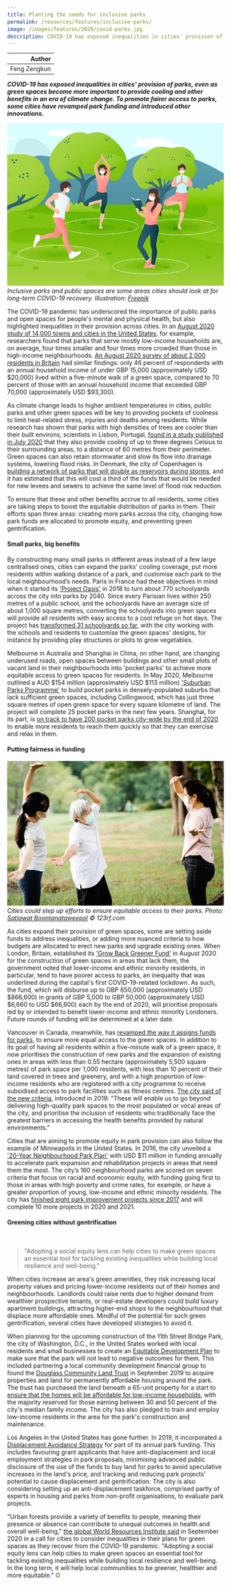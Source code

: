 ```yaml
---
title: Planting the seeds for inclusive parks
permalink: /resources/features/inclusive-parks/
image: /images/features/2020/covid-parks.jpg
description: COVID-19 has exposed inequalities in cities' provision of parks, even as green spaces become more important to provide cooling and other benefits in an era of climate change. To promote fairer access to parks, some cities have revamped park funding and introduced other innovations.
---
```


| Author |
|---:|
| Feng Zengkun |

***COVID-19 has exposed inequalities in cities' provision of parks, even as green spaces become more important to provide cooling and other benefits in an era of climate change. To promote fairer access to parks, some cities have revamped park funding and introduced other innovations.***

![Inclusive parks and public spaces are some areas cities should look at for long-term COVID-19 recovery](/images/features/2020/covid-parks.jpg/)*Inclusive parks and public spaces are some areas cities should look at for long-term COVID-19 recovery. Illustration: [Freepik](http://www.freepik.com)*

The COVID-19 pandemic has underscored the importance of public parks and open spaces for people's mental and physical health, but also highlighted inequalities in their provision across cities. In an [August 2020 study of 14,000 towns and cities in the United States](https://www.theguardian.com/us-news/2020/aug/05/us-parks-minority-neighborhoods-smaller-more-crowded), for example, researchers found that parks that serve mostly low-income households are, on average, four times smaller and four times more crowded than those in high-income neighbourhoods. [An August 2020 survey of about 2,000 residents in Britain](https://www.ramblers.org.uk/news/latest-news/2020/september/the-grass-isnt-greener-for-everyone.aspx) had similar findings: only 46 percent of respondents with an annual household income of under GBP 15,000 (approximately USD $20,000) lived within a five-minute walk of a green space, compared to 70 percent of those with an annual household income that exceeded GBP 70,000 (approximately USD $93,300).

As climate change leads to higher ambient temperatures in cities, public parks and other green spaces will be key to providing pockets of coolness to limit heat-related stress, injuries and deaths among residents. While research has shown that parks with high densities of trees are cooler than their built environs, scientists in Lisbon, Portugal, [found in a study published in July 2020](https://www.sciencedirect.com/science/article/abs/pii/S0048969720316958) that they also provide cooling of up to three degrees Celsius to their surrounding areas, to a distance of 60 metres from their perimeter. Green spaces can also retain stormwater and slow its flow into drainage systems, lowering flood risks. In Denmark, the city of Copenhagen is [building a network of parks that will double as reservoirs during storms](https://www.politico.eu/article/copenhagen-warming-climate-flooding/), and it has estimated that this will cost a third of the funds that would be needed for new levees and sewers to achieve the same level of flood risk reduction.

To ensure that these and other benefits accrue to all residents, some cities are taking steps to boost the equitable distribution of parks in them. Their efforts span three areas: creating more parks across the city, changing how park funds are allocated to promote equity, and preventing green gentrification. 

#### **Small parks, big benefits**

By constructing many small parks in different areas instead of a few large centralised ones, cities can expand the parks' cooling coverage, put more residents within walking distance of a park, and customise each park to the local neighbourhood’s needs. Paris in France had these objectives in mind when it started its ['Project Oasis'](https://citymonitor.ai/community/how-paris-plans-to-protect-its-residents-from-rising-heat) in 2018 to turn about 770 schoolyards across the city into parks by 2040. Since every Parisian lives within 250 metres of a public school, and the schoolyards have an average size of about 1,000 square metres, converting the schoolyards into green spaces will provide all residents with easy access to a cool refuge on hot days. The project has [transformed 31 schoolyards so far](https://www.uia-initiative.eu/en/news/paris-creating-oasis-heart-its-neighborhoods-and-why-more-cities-should-follow), with the city working with the schools and residents to customise the green spaces' designs, for instance by providing play structures or plots to grow vegetables. 

Melbourne in Australia and Shanghai in China, on other hand, are changing underused roads, open spaces between buildings and other small plots of vacant land in their neighbourhoods into 'pocket parks' to achieve more equitable access to green spaces for residents. In May 2020, Melbourne outlined a AUD $154 million (approximately USD $113 million) ['Suburban Parks Programme'](https://www.environment.vic.gov.au/suburban-parks/creating-new-parkland-across-victoria) to build pocket parks in densely-populated suburbs that lack sufficient green spaces, including Collingwood, which has just three square metres of open green space for every square kilometre of land. The project will complete 25 pocket parks in the next few years. Shanghai, for its part, is [on track to have 200 pocket parks city-wide by the end of 2020](https://www.shine.cn/news/in-focus/2009156080/) to enable more residents to reach them quickly so that they can exercise and relax in them.

#### **Putting fairness in funding**

![ities could step up efforts to ensure equitable access to their parks.](/images/features/2020/covid-equitable-park.jpg/)*Cities could step up efforts to ensure equitable access to their parks. Photo: [Satjawat Boontanataweepol](https://www.123rf.com/profile_chai89) © 123rf.com*

As cities expand their provision of green spaces, some are setting aside funds to address inequalities, or adding more nuanced criteria to how budgets are allocated to erect new parks and upgrade existing ones. When London, Britain, established its ['Grow Back Greener Fund'](https://www.london.gov.uk/sites/default/files/grow_back_greener_fund_grants_guide.pdf) in August 2020 for the construction of green spaces in areas that lack them, the government noted that lower-income and ethnic minority residents, in particular, tend to have poorer access to parks, an inequality that was underlined during the capital's first COVID-19-related lockdown. As such, the fund, which will disburse up to GBP 650,000 (approximately USD $866,600) in grants of GBP 5,000 to GBP 50,000 (approximately USD $6,660 to USD $66,600) each by the end of 2020, will prioritise proposals led by or intended to benefit lower-income and ethnic minority Londoners. Future rounds of funding will be determined at a later date.

Vancouver in Canada, meanwhile, has [revamped the way it assigns funds for parks](https://vancouver.ca/files/cov/vanplay-strategic-bold-moves-report.pdf), to ensure more equal access to the green spaces. In addition to its goal of having all residents within a five-minute walk of a green space, it now prioritises the construction of new parks and the expansion of existing ones in areas with less than 0.55 hectare (approximately 5,500 square metres) of park space per 1,000 residents, with less than 10 percent of their land covered in trees and greenery, and with a high proportion of low-income residents who are registered with a city programme to receive subsidised access to park facilities such as fitness centres. [The city said of the new criteria](https://planh.ca/success-stories/vanplay-planning-equity-vancouvers-parks-and-recreation-services), introduced in 2019: "These will enable us to go beyond delivering high-quality park spaces to the most populated or vocal areas of the city, and prioritise the inclusion of residents who traditionally face the greatest barriers in accessing the health benefits provided by natural environments."

Cities that are aiming to promote equity in park provision can also follow the example of Minneapolis in the United States. In 2016, the city unveiled a ['20-Year Neighbourhood Park Plan'](https://www.minneapolisparks.org/about_us/budget__financial/20-year_neighborhood_park_plan/) with USD $11 million in funding annually to accelerate park expansion and rehabilitation projects in areas that need them the most. The city’s 160 neighbourhood parks are scored on seven criteria that focus on racial and economic equity, with funding going first to those in areas with high poverty and crime rates, for example, or have a greater proportion of young, low-income and ethnic minority residents. The city has [finished eight park improvement projects since 2017](https://www.minneapolisparks.org/news/2020/07/23/20-year-neighborhood-park-plan-npp20-update-capital-investments/) and will complete 10 more projects in 2020 and 2021.

#### **Greening cities without gentrification**

<br>

> "Adopting a social equity lens can help cities to make green spaces an essential tool for tackling existing inequalities while building local resilience and well-being."

When cities increase an area's green amenities, they risk increasing local property values and pricing lower-income residents out of their homes and neighbourhoods. Landlords could raise rents due to higher demand from wealthier prospective tenants, or real-estate developers could build luxury apartment buildings, attracting higher-end shops to the neighbourhood that displace more affordable ones. Mindful of the potential for such green gentrification, several cities have developed strategies to avoid it. 

When planning for the upcoming construction of the 11th Street Bridge Park, the city of Washington, D.C., in the United States worked with local residents and small businesses to create an [Equitable Development Plan](https://bbardc.org/wp-content/uploads/2018/10/Equitable-Development-Plan_09.04.18.pdf) to make sure that the park will not lead to negative outcomes for them. This included partnering a local community development financial group to found the [Douglass Community Land Trust](http://douglassclt.org/#Mission) in September 2019 to acquire properties and land for permanently affordable housing around the park. The trust has purchased the land beneath a 65-unit property for a start to [ensure that the homes will be affordable for low-income households](https://www.prnewswire.com/news-releases/dhcd-financing-to-preserve-65-affordable-housing-units-in-ward-8-301153594.html), with the majority reserved for those earning between 30 and 50 percent of the city's median family income. The city has also pledged to train and employ low-income residents in the area for the park's construction and maintenance.

Los Angeles in the United States has gone further. In 2019, it incorporated a [Displacement Avoidance Strategy](https://rposd.lacounty.gov/wp-content/uploads/2020/01/Measure-A-GAM__2019.06.12.pdf) for part of its annual park funding. This includes favouring grant applicants that have anti-displacement and local employment strategies in park proposals, minimising advanced public disclosure of the use of the funds to buy land for parks to avoid speculative increases in the land's price, and tracking and reducing park projects' potential to cause displacement and gentrification. The city is also considering setting up an anti-displacement taskforce, comprised partly of experts in housing and parks from non-profit organisations, to evaluate park projects. 

"Urban forests provide a variety of benefits to people, meaning their presence or absence can contribute to unequal outcomes in health and overall well-being," [the global World Resources Institute said](https://www.wri.org/blog/2020/09/green-space-social-equity-cities) in September 2020 in a call for cities to consider inequalities in their plans for green spaces as they recover from the COVID-19 pandemic. "Adopting a social equity lens can help cities to make green spaces an essential tool for tackling existing inequalities while building local resilience and well-being. In the long term, it will help local communities to be greener, healthier and more equitable." **<font color="#967942">O</font>**
